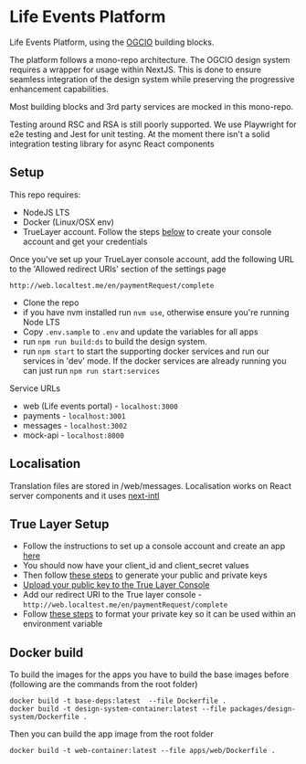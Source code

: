 # Life Events Platform

Life Events Platform, using the [OGCIO](https://www.ogcio.gov.ie/) building blocks.

The platform follows a mono-repo architecture.
The OGCIO design system requires a wrapper for usage within NextJS. This is done to ensure seamless integration of the design system while preserving the progressive enhancement capabilities.

Most building blocks and 3rd party services are mocked in this mono-repo.

Testing around RSC and RSA is still poorly supported. We use Playwright for e2e testing and Jest for unit testing. At the moment there isn't a solid integration testing library for async React components

## Setup

This repo requires:

- NodeJS LTS
- Docker (Linux/OSX env)
- TrueLayer account. Follow the steps [below](#true-layer-setup) to create your console account and get your credentials

Once you've set up your TrueLayer console account, add the following URL to the 'Allowed redirect URIs' section of the settings page

```
http://web.localtest.me/en/paymentRequest/complete
```

- Clone the repo
- if you have nvm installed run `nvm use`, otherwise ensure you're running Node LTS
- Copy `.env.sample` to `.env` and update the variables for all apps
- run `npm run build:ds` to build the design system.
- run `npm start` to start the supporting docker services and run our services in 'dev' mode. If the docker services are already running you can just run `npm run start:services`

Service URLs

- web (Life events portal) - `localhost:3000`
- payments - `localhost:3001`
- messages - `localhost:3002`
- mock-api - `localhost:8000`

## Localisation

Translation files are stored in /web/messages. Localisation works on React server components and it uses [next-intl](https://next-intl-docs.vercel.app/)

## True Layer Setup

- Follow the instructions to set up a console account and create an app [here](https://docs.truelayer.com/docs/quickstart-create-a-console-account)
- You should now have your client_id and client_secret values
- Then follow [these steps](https://docs.truelayer.com/docs/quickstart-make-a-payment#generate-keys) to generate your public and private keys
- [Upload your public key to the True Layer Console](https://docs.truelayer.com/docs/quickstart-make-a-payment#upload-your-public-key-to-console-and-create-a-merchant-account)
- Add our redirect URI to the True layer console - `http://web.localtest.me/en/paymentRequest/complete`
- Follow [these steps](https://docs.truelayer.com/docs/quickstart-make-a-payment#format-your-private-key) to format your private key so it can be used within an environment variable

## Docker build
To build the images for the apps you have to build the base images before (following are the commands from the root folder)
```
docker build -t base-deps:latest  --file Dockerfile .
docker build -t design-system-container:latest --file packages/design-system/Dockerfile .
```

Then you can build the app image from the root folder
```
docker build -t web-container:latest --file apps/web/Dockerfile .
```